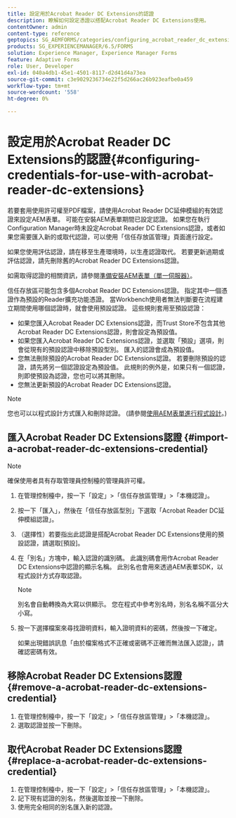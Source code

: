```yaml
---
title: 設定用於Acrobat Reader DC Extensions的認證
description: 瞭解如何設定憑證以搭配Acrobat Reader DC Extensions使用。
contentOwner: admin
content-type: reference
geptopics: SG_AEMFORMS/categories/configuring_acrobat_reader_dc_extensions
products: SG_EXPERIENCEMANAGER/6.5/FORMS
solution: Experience Manager, Experience Manager Forms
feature: Adaptive Forms
role: User, Developer
exl-id: 040a4db1-45e1-4501-8117-d2d41d4a73ea
source-git-commit: c3e9029236734e22f5d266ac26b923eafbe0a459
workflow-type: tm+mt
source-wordcount: '558'
ht-degree: 0%

---
```


# 設定用於Acrobat Reader DC Extensions的認證{#configuring-credentials-for-use-with-acrobat-reader-dc-extensions}

若要套用使用許可權至PDF檔案，請使用Acrobat Reader DC延伸模組的有效認證來設定AEM表單。 可能在安裝AEM表單期間已設定認證。 如果您在執行Configuration Manager時未設定Acrobat Reader DC Extensions認證，或者如果您需要匯入新的或取代認證，可以使用「信任存放區管理」頁面進行設定。

如果您使用評估認證，請在移至生產環境時，以生產認證取代。 若要更新過期或評估認證，請先刪除舊的Acrobat Reader DC Extensions認證。

如需取得認證的相關資訊，請參閱[準備安裝AEM表單（單一伺服器）](https://helpx.adobe.com/pdf/aem-forms/6-3/prepare-install-single-server.pdf)。

信任存放區可能包含多個Acrobat Reader DC Extensions認證。 指定其中一個憑證作為預設的Reader擴充功能憑證。 當Workbench使用者無法判斷要在流程建立期間使用哪個認證時，就會使用預設認證。 這些規則套用至預設認證：

* 如果您匯入Acrobat Reader DC Extensions認證，而Trust Store不包含其他Acrobat Reader DC Extensions認證，則會設定為預設值。
* 如果您匯入Acrobat Reader DC Extensions認證，並選取「預設」選項，則會從現有的預設認證中移除預設型別。 匯入的認證會成為預設值。
* 您無法刪除預設的Acrobat Reader DC Extensions認證。 若要刪除預設的認證，請先將另一個認證設定為預設值。 此規則的例外是，如果只有一個認證，則即使預設為認證，您也可以將其刪除。
* 您無法更新預設的Acrobat Reader DC Extensions認證。

>[!NOTE]
>
>您也可以以程式設計方式匯入和刪除認證。 (請參閱[使用AEM表單進行程式設計](https://experienceleague.adobe.com/docs/experience-manager-release-information/aem-release-updates/previous-updates/aem-previous-versions.html)。)

## 匯入Acrobat Reader DC Extensions認證 {#import-a-acrobat-reader-dc-extensions-credential}

>[!NOTE]
> 
> 確保使用者具有存取管理員控制檯的管理員許可權。

1. 在管理控制檯中，按一下「設定」>「信任存放區管理」>「本機認證」。
1. 按一下「匯入」，然後在「信任存放區型別」下選取「Acrobat Reader DC延伸模組認證」。
1. （選擇性）若要指出此認證是搭配Acrobat Reader DC Extensions使用的預設認證，請選取[預設]。
1. 在「別名」方塊中，輸入認證的識別碼。 此識別碼會用作Acrobat Reader DC Extensions中認證的顯示名稱。 此別名也會用來透過AEM表單SDK，以程式設計方式存取認證。

   >[!NOTE]
   >
   >別名會自動轉換為大寫以供顯示。 您在程式中參考別名時，別名名稱不區分大小寫。

1. 按一下選擇檔案來尋找證明資料，輸入證明資料的密碼，然後按一下確定。

   如果出現錯誤訊息「由於檔案格式不正確或密碼不正確而無法匯入認證」，請確認密碼有效。

## 移除Acrobat Reader DC Extensions認證 {#remove-a-acrobat-reader-dc-extensions-credential}

1. 在管理控制檯中，按一下「設定」>「信任存放區管理」>「本機認證」。
1. 選取認證並按一下刪除。

## 取代Acrobat Reader DC Extensions認證 {#replace-a-acrobat-reader-dc-extensions-credential}

1. 在管理控制檯中，按一下「設定」>「信任存放區管理」>「本機認證」。
1. 記下現有認證的別名，然後選取並按一下刪除。
1. 使用完全相同的別名匯入新的認證。
